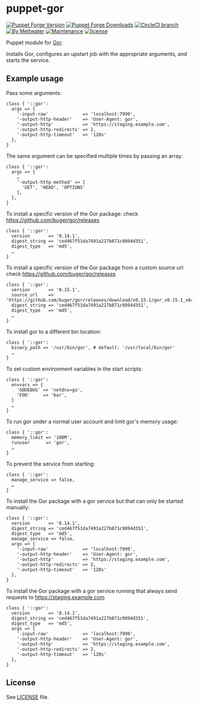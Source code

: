 
# puppet-gor
[![Puppet Forge Version](http://img.shields.io/puppetforge/v/meltwater/gor.svg)](https://forge.puppetlabs.com/meltwater/gor)
[![Puppet Forge Downloads](http://img.shields.io/puppetforge/dt/meltwater/gor.svg)](https://forge.puppetlabs.com/meltwater/gor)
[![CircleCI branch](https://img.shields.io/circleci/project/meltwater/puppet-gor/master.svg)](https://circleci.com/gh/meltwater/puppet-gor)
[![By Meltwater](https://img.shields.io/badge/by-meltwater-28bbbb.svg)](http://underthehood.meltwater.com/)
[![Maintenance](https://img.shields.io/maintenance/yes/2016.svg)](https://github.com/meltwater/puppet-gor/commits/master)
[![license](https://img.shields.io/github/license/meltwater/puppet-gor.svg)](https://github.com/meltwater/puppet-gor/blob/master/LICENSE)

Puppet module for [Gor](https://github.com/buger/gor/).

Installs Gor, configures an upstart job with the appropriate arguments, and
starts the service.

## Example usage

Pass some arguments:
```puppet
class { '::gor':
  args => {
    '-input-raw'             => 'localhost:7999',
    '-output-http-header'    => 'User-Agent: gor',
    '-output-http'           => 'https://staging.example.com',
    '-output-http-redirects' => 2,
    '-output-http-timeout'   => '120s'
  },
}
```

The same argument can be specified multiple times by passing an array:
```puppet
class { '::gor':
  args => {
    …
    '-output-http-method' => [
      'GET', 'HEAD', 'OPTIONS'
    ],
  },
}
```

To install a specific version of the Gor package:
check https://github.com/buger/gor/releases
```puppet
class { '::gor':
  version       => '0.14.1',
  digest_string => 'ced467f51da7491a227b871c9894d351',
  digest_type   => 'md5',
  …
}
```

To install a specific version of the Gor package from a custom source url:
check https://github.com/buger/gor/releases
```puppet
class { '::gor':
  version       => '0.15.1',
  source_url    => 'https://github.com/buger/gor/releases/download/v0.15.1/gor_v0.15.1_x64.tar.gz'
  digest_string => 'ced467f51da7491a227b871c9894d351',
  digest_type   => 'md5',
  …
}
```

To install gor to a different bin location:
```puppet
class { '::gor':
  binary_path => '/usr/bin/gor', # default: '/usr/local/bin/gor'
  …
}
```

To set custom environment variables in the start scripts:
```puppet
class { '::gor':
  envvars => {
    'GODEBUG' => 'netdns=go',
    'FOO'     => 'bar',
  }
  …
}
```

To run gor under a normal user account and limit gor's memory usage:
```puppet
class { '::gor':
  memory_limit => '100M',
  runuser      => 'gor',
  …
}
```

To prevent the service from starting:
```puppet
class { '::gor':
  manage_service => false,
  …
}
```

To install the Gor package with a gor service but that can only be started manually:
```puppet
class { '::gor':
  version       => '0.14.1',
  digest_string => 'ced467f51da7491a227b871c9894d351',
  digest_type   => 'md5',
  manage_service => false,
  args => {
    '-input-raw'             => 'localhost:7999',
    '-output-http-header'    => 'User-Agent: gor',
    '-output-http'           => 'https://staging.example.com',
    '-output-http-redirects' => 2,
    '-output-http-timeout'   => '120s'
  },
}
```

To install the Gor package with a gor service running that always send requests to https://staging.example.com
```puppet
class { '::gor':
  version       => '0.14.1',
  digest_string => 'ced467f51da7491a227b871c9894d351',
  digest_type   => 'md5',
  args => {
    '-input-raw'             => 'localhost:7999',
    '-output-http-header'    => 'User-Agent: gor',
    '-output-http'           => 'https://staging.example.com',
    '-output-http-redirects' => 2,
    '-output-http-timeout'   => '120s'
  },
}
```

## License

See [LICENSE](LICENSE) file.
